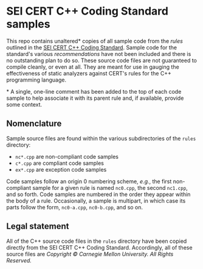 # SEI CERT C++ Coding Standard samples

This repo contains unaltered\* copies of all sample code from the _rules_ outlined in the [SEI CERT C++ Coding Standard](https://wiki.sei.cmu.edu/confluence/pages/viewpage.action?pageId=88046682). Sample code for the standard's various _recommendations_ have not been included and there is no outstanding plan to do so. These source code files are not guaranteed to compile cleanly, or even at all. They are meant for use in gauging the effectiveness of static analyzers against CERT's rules for the C++ programming language.

\* A single, one-line comment has been added to the top of each code sample to help associate it with its parent rule and, if available, provide some context.

## Nomenclature

Sample source files are found within the various subdirectories of the `rules` directory:

- `nc*.cpp` are non-compliant code samples
- `c*.cpp` are compliant code samples
- `ex*.cpp` are exception code samples

Code samples follow an origin 0 numbering scheme, _e.g._, the first non-compliant sample for a given rule is named `nc0.cpp`, the second `nc1.cpp`, and so forth. Code samples are numbered in the order they appear within the body of a rule. Occasionally, a sample is multipart, in which case its parts follow the form, `nc0-a.cpp`, `nc0-b.cpp`, and so on.

## Legal statement

All of the C++ source code files in the `rules` directory have been copied directly from the SEI CERT C++ Coding Standard. Accordingly, all of these source files are _Copyright © Carnegie Mellon University. All Rights Reserved._
